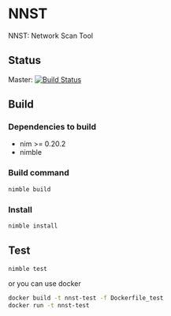 # NNST

NNST: Network Scan Tool  

## Status
Master: [![Build Status](https://travis-ci.org/kekeho/nnst.svg?branch=master)](https://travis-ci.org/kekeho/nnst)

## Build

### Dependencies to build

- nim >= 0.20.2
- nimble

### Build command

```sh
nimble build
```

### Install

```sh
nimble install
```

## Test

```sh
nimble test
```

or you can use docker

```sh
docker build -t nnst-test -f Dockerfile_test
docker run -t nnst-test
```